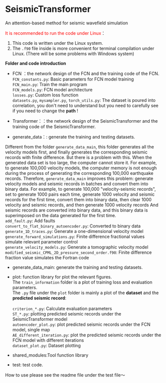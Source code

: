 # SeismicTransformer

An attention-based method for seismic wavefield simulation

<font color=red>It is recommended to run the code under Linux</font>：
1. This code is written under the Linux system.
2. The `.f90` file inside is more convenient for terminal compilation under Linux. (There will be some problems with Windows system)

**<font sizr=12>Folder and code introduction</font>**

- FCN ：the network design of the FCN and the training code of the FCN.
<br>`FCN_constants.py`: Basic parameters for FCN model training
<br>`FCN_main.py`: Train the main program
<br>`FCN_models.py`: FCN model architecture
<br>`losses.py`: Custom loss function
<br>`datasets.py`, `mysampler.py`, `torch_utils.py`: The dataset is poured into correlation, you don't need to understand but you need to carefully see if you need to change the **path** !


- Transformer：：the network design of the SeismicTransformer and the training code of the SeismicTransformer.

- generate_data：: generate the training and testing datasets. 


Different from the folder `generate_data_main`, this folder generates all the velocity models first, and finally 
generates the corresponding seismic records with finite difference. But there is a problem with this. When the 
generated data set is too large, the computer cannot store it. For example, to generate 100,000 velocity models, 
the computer memory is not enough during the process of generating the corresponding 100,000 earthquake records.
Therefore, `generate_data_main` improves this problem: generate velocity models and seismic records in batches 
and convert them into binary data. For example, to generate 100,000 "velocity-seismic records", set to generate
1000 pairs each time, generate 1000 velocity and seismic records for the first time, convert them into binary data,
then clear 1000 velocity and seismic records, and then generate 1000 velocity records And seismic records are converted 
into binary data, and this binary data is superimposed on the data generated for the first time.
<br>`add_fault.py`: Add faults
<br>`convert_to_flat_binary_autoencoder.py`: Converted to binary data
<br>`generate_1D_traces.py`: Generate a one-dimensional velocity model
<br>`generate_forward_simulations.py`: Finite difference fractional values simulate relevant parameter control
<br>`generate_velocity_models.py`: Generate a tomographic velocity model
<br>`modified_seismic_CPML_2D_pressure_second_order.f90`: Finite difference fraction value simulates the Fortran code

- generate_data_main: generate the training and testing datasets. 

- plot: function library for plot the relevant figures.
<br>The `train_information` folder is a plot of training loss and evaluation parameters.
<br>The `.py` file under the `plot` folder is mainly a plot of the **dataset** and the **predicted seismic record**:
<br><br>`criterion_*.py`: Calculate evaluation parameters
<br>`ST_*.py`: plotting predicted seismic records under the SeismicTransformer model
<br>`autoencoder_plot.py`: plot predicted seismic records under the FCN model, single map
<br>`AE_different_iteration.py`: plot the predicted seismic records under the FCN model with different iterations
<br>`dataset_plot.py`: Dataset plotting

- shared_modules:Tool function library

- test: test code.

How to use please see the readme file under the test file～
